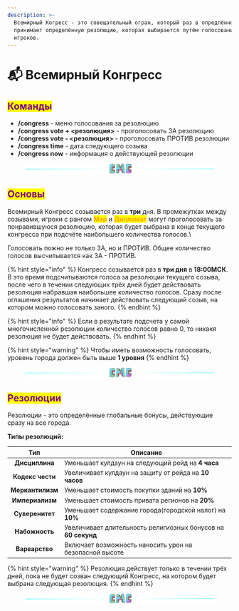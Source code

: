 ```yaml
---
description: >-
  Всемирный Когресс - это совещательный огран, который раз в опредлённое время
  принимает определённую резолюцию, которая выбирается путём голосования
  игроков.
---
```


# 📬 Всемирный Конгресс

## <mark style="color:purple;">Команды</mark>

* **/congress** - меню голосования за резолюцию
* **/congress vote + <резолюция>** - проголосовать ЗА резолюцию
* **/congress vote - <резолюция>** - проголосовать ПРОТИВ резолюции
* **/congress time** - дата следующего созыва
* **/congress now** - информация о действующей резолюции

<figure><img src="../.gitbook/assets/gitlab_hr7.svg" alt=""><figcaption></figcaption></figure>

## <mark style="color:purple;">Основы</mark>

Всемирный Конгресс созывается раз в **три** дня. В промежутках между созывами, игроки с рангом <mark style="color:orange;">**Мэр**</mark> и <mark style="color:orange;">**Дипломат**</mark> могут проголосовать за понравившуюся резолюцию, которая будет выбрана в конце текущего конгресса при подсчёте наибольшего количества голосов.\


Голосовать пожно не только ЗА, но и ПРОТИВ. Общее количество голосов высчитывается как ЗА - ПРОТИВ.

{% hint style="info" %}
Конгресс созывается раз в **три дня** в **18:00МСК**. В это время подсчитываются голоса за резолюции текущего созыва, после чего в течении следующих трёх дней будет действовать резолюция набравшая наибольшее количество голосов. Сразу после оглашения результатов начинает действовать следующий созыв, на котором можно голосовать заного.
{% endhint %}

{% hint style="info" %}
Если в результате подсчета у самой многочисленной резолюции количество голосов равно 0, то никакя резолюция не будет действовать.
{% endhint %}

{% hint style="warning" %}
Чтобы иметь возможность голосовать, уровень города должен быть выше **1 уровня**
{% endhint %}

<figure><img src="../.gitbook/assets/gitlab_hr7.svg" alt=""><figcaption></figcaption></figure>

## <mark style="color:purple;">Резолюции</mark>

Резолюции - это определённые глобальные бонусы, действующие сразу на все города.

**Типы резолюций:**

|        Тип       | Описание                                                      |
| :--------------: | ------------------------------------------------------------- |
|  **Дисциплина**  | Уменьшает кулдаун на следующий рейд на **4 часа**             |
| **Кодекс чести** | Увеличивает кулдаун на защиту от рейда на **10 часов**        |
| **Меркантилизм** | Уменьшает стоимость покупки зданий на **10%**                 |
|  **Империализм** | Уменьшает стоимость привата регионов на **20%**               |
|  **Суверенитет** | Уменьшает содержание города(городской налог) на **10%**       |
|  **Набожность**  | Увеличивает длительность религиозных бонусов на **60 секунд** |
|  **Варварство**  | Включает возможность наносить урон на безопасной высоте       |

{% hint style="warning" %}
Резолюция действует только в течении трёх дней, пока не будет созван следующий Конгресс, на котором будет выбрана следующая резолюция.
{% endhint %}

<figure><img src="../.gitbook/assets/gitlab_hr7.svg" alt=""><figcaption></figcaption></figure>
